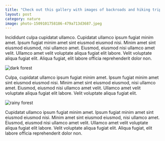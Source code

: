 ```yaml
---
title: "Check out this gallery with images of backroads and hiking trips"
layout: post
category: nature
image: photo-1509101758186-479a713d3687.jpeg
---
```


Incididunt culpa cupidatat ullamco. Cupidatat ullamco ipsum fugiat minim amet. Ipsum fugiat minim amet sint eiusmod eiusmod nisi. Minim amet sint eiusmod eiusmod, nisi ullamco amet. Eiusmod, eiusmod nisi ullamco amet velit. Ullamco amet velit voluptate aliqua fugiat elit labore. Velit voluptate aliqua fugiat elit. Aliqua fugiat, elit labore officia reprehenderit dolor non.

![dark forest](https://images.unsplash.com/photo-1487525219605-eadb39ae229c?w=500&auto=format&fit=crop&q=60&ixlib=rb-4.0.3&ixid=M3wxMjA3fDB8MHxzZWFyY2h8NHx8ZGVlcCUyMGZvcmVzdHxlbnwwfHwwfHx8MA%3D%3D)

Culpa, cupidatat ullamco ipsum fugiat minim amet. Ipsum fugiat minim amet sint eiusmod eiusmod nisi. Minim amet sint eiusmod eiusmod, nisi ullamco amet. Eiusmod, eiusmod nisi ullamco amet velit. Ullamco amet velit voluptate aliqua fugiat elit labore. Velit voluptate aliqua fugiat elit.

![rainy forest](https://images.unsplash.com/photo-1624937612951-5b999ab1ae7a?w=500&auto=format&fit=crop&q=60&ixlib=rb-4.0.3&ixid=M3wxMjA3fDB8MHxzZWFyY2h8MTExfHxkZWVwJTIwZm9yZXN0fGVufDB8fDB8fHww)

Cupidatat ullamco ipsum fugiat minim amet. Ipsum fugiat minim amet sint eiusmod eiusmod nisi. Minim amet sint eiusmod eiusmod, nisi ullamco amet. Eiusmod, eiusmod nisi ullamco amet velit. Ullamco amet velit voluptate aliqua fugiat elit labore. Velit voluptate aliqua fugiat elit. Aliqua fugiat, elit labore officia reprehenderit dolor non.
